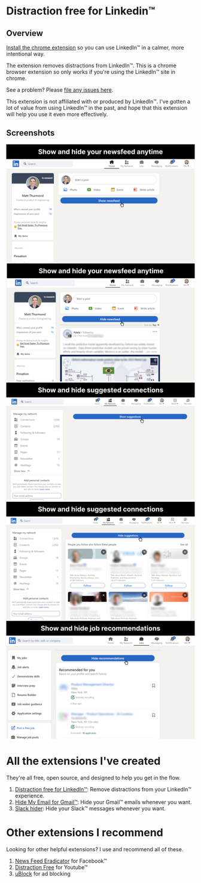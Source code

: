 # Distraction free for Linkedin™

## Overview

[Install the chrome extension](https://chrome.google.com/webstore/detail/distraction-free-linkedin/kigfnbfbpfpgphbocdkmeablbgdbpfke) so you can use LinkedIn™ in a calmer, more intentional way.

The extension removes distractions from LinkedIn™. This is a chrome browser extension so only works if you're using the LinkedIn™ site in chrome.

See a problem? Please [file any issues here](https://github.com/mthurmond/distraction-free-for-linkedin/issues).

This extension is not affiliated with or produced by LinkedIn™. I've gotten a lot of value from using LinkedIn™ in the past, and hope that this extension will help you use it even more effectively.

## Screenshots

![Newsfeed hidden](/chrome-store/newsfeed-hidden.png)
![Newsfeed showing](/chrome-store/newsfeed-showing.png)
![Connections hidden](/chrome-store/connections-hidden.png)
![Connections showing](/chrome-store/connections-showing.png)
![Jobs showing](/chrome-store/jobs-showing.png)

# All the extensions I've created

They're all free, open source, and designed to help you get in the flow.

1. [Distraction free for LinkedIn™](https://github.com/mthurmond/distraction-free-for-linkedin): Remove distractions from your LinkedIn™ experience.
2. [Hide My Email for Gmail™](https://github.com/mthurmond/hide-my-email-for-gmail): Hide your Gmail™ emails whenever you want.
3. [Slack hider](https://github.com/mthurmond/slack-hider): Hide your Slack™ messages whenever you want.

# Other extensions I recommend

Looking for other helpful extensions? I use and recommend all of these.

1. [News Feed Eradicator](https://github.com/jordwest/news-feed-eradicator) for Facebook™
2. [Distraction Free](https://chrome.google.com/webstore/detail/df-tube-distraction-free/mjdepdfccjgcndkmemponafgioodelna?hl=en) for Youtube™
3. [uBlock](https://github.com/gorhill/uBlock) for ad blocking

